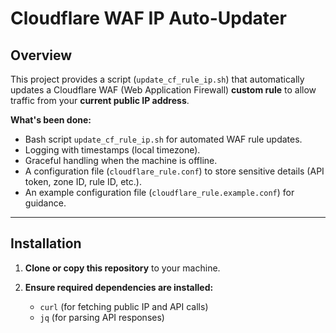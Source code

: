 # Cloudflare WAF IP Auto-Updater

## Overview

This project provides a script (`update_cf_rule_ip.sh`) that automatically updates a Cloudflare WAF (Web Application Firewall) **custom rule** to allow traffic from your **current public IP address**.

**What's been done:**
- Bash script `update_cf_rule_ip.sh` for automated WAF rule updates.
- Logging with timestamps (local timezone).
- Graceful handling when the machine is offline.
- A configuration file (`cloudflare_rule.conf`) to store sensitive details (API token, zone ID, rule ID, etc.).
- An example configuration file (`cloudflare_rule.example.conf`) for guidance.

---

## Installation

1. **Clone or copy this repository** to your machine.

2. **Ensure required dependencies are installed:**
   - `curl` (for fetching public IP and API calls)
   - `jq` (for parsing API responses)
